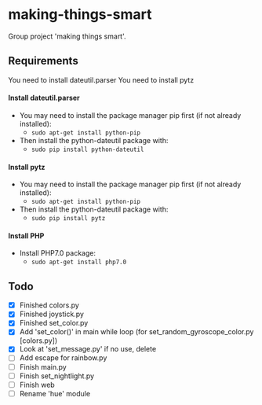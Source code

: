 # making-things-smart
Group project 'making things smart'.

## Requirements
You need to install dateutil.parser
You need to install pytz
#### Install dateutil.parser
* You may need to install the package manager pip first (if not already installed):
  * `sudo apt-get install python-pip`
* Then install the python-dateutil package with:
  * `sudo pip install python-dateutil`
#### Install pytz
* You may need to install the package manager pip first (if not already installed):
  * `sudo apt-get install python-pip`
* Then install the python-dateutil package with:
  * `sudo pip install pytz`
#### Install PHP
* Install PHP7.0 package:
  * `sudo apt-get install php7.0`

## Todo
- [x] Finished colors.py
- [x] Finished joystick.py
- [x] Finished set_color.py
- [x] Add 'set_color()' in main while loop (for set_random_gyroscope_color.py [colors.py])
- [x] Look at 'set_message.py' if no use, delete
- [ ] Add escape for rainbow.py
- [ ] Finish main.py
- [ ] Finish set_nightlight.py
- [ ] Finish web
- [ ] Rename 'hue' module
